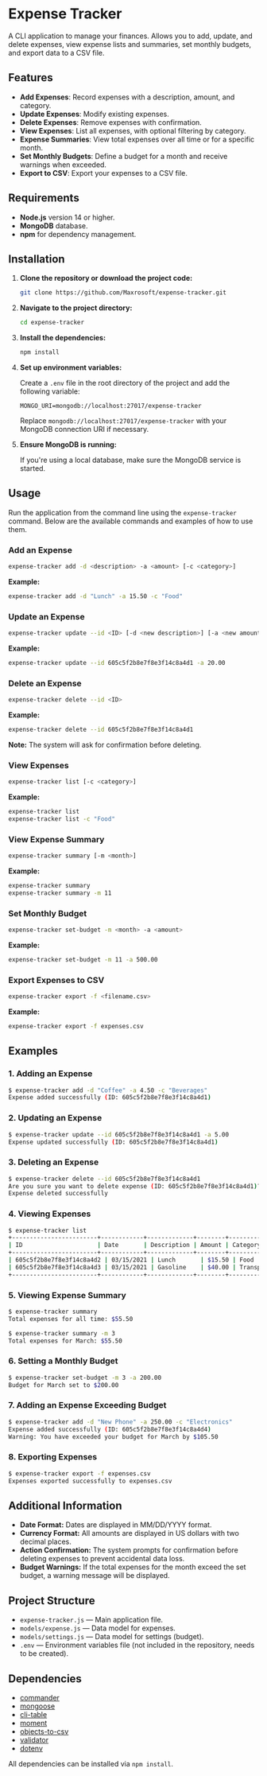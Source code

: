 # Expense Tracker

A CLI application to manage your finances. Allows you to add, update, and delete expenses, view expense lists and summaries, set monthly budgets, and export data to a CSV file.

## Features

- **Add Expenses**: Record expenses with a description, amount, and category.
- **Update Expenses**: Modify existing expenses.
- **Delete Expenses**: Remove expenses with confirmation.
- **View Expenses**: List all expenses, with optional filtering by category.
- **Expense Summaries**: View total expenses over all time or for a specific month.
- **Set Monthly Budgets**: Define a budget for a month and receive warnings when exceeded.
- **Export to CSV**: Export your expenses to a CSV file.

## Requirements

- **Node.js** version 14 or higher.
- **MongoDB** database.
- **npm** for dependency management.

## Installation

1. **Clone the repository or download the project code:**

   ```bash
   git clone https://github.com/Maxrosoft/expense-tracker.git
   ```

2. **Navigate to the project directory:**

   ```bash
   cd expense-tracker
   ```

3. **Install the dependencies:**

   ```bash
   npm install
   ```

4. **Set up environment variables:**

   Create a `.env` file in the root directory of the project and add the following variable:

   ```env
   MONGO_URI=mongodb://localhost:27017/expense-tracker
   ```

   Replace `mongodb://localhost:27017/expense-tracker` with your MongoDB connection URI if necessary.

5. **Ensure MongoDB is running:**

   If you're using a local database, make sure the MongoDB service is started.

## Usage

Run the application from the command line using the `expense-tracker` command. Below are the available commands and examples of how to use them.

### Add an Expense

```bash
expense-tracker add -d <description> -a <amount> [-c <category>]
```

**Example:**

```bash
expense-tracker add -d "Lunch" -a 15.50 -c "Food"
```

### Update an Expense

```bash
expense-tracker update --id <ID> [-d <new description>] [-a <new amount>] [-c <new category>]
```

**Example:**

```bash
expense-tracker update --id 605c5f2b8e7f8e3f14c8a4d1 -a 20.00
```

### Delete an Expense

```bash
expense-tracker delete --id <ID>
```

**Example:**

```bash
expense-tracker delete --id 605c5f2b8e7f8e3f14c8a4d1
```

**Note:** The system will ask for confirmation before deleting.

### View Expenses

```bash
expense-tracker list [-c <category>]
```

**Example:**

```bash
expense-tracker list
expense-tracker list -c "Food"
```

### View Expense Summary

```bash
expense-tracker summary [-m <month>]
```

**Example:**

```bash
expense-tracker summary
expense-tracker summary -m 11
```

### Set Monthly Budget

```bash
expense-tracker set-budget -m <month> -a <amount>
```

**Example:**

```bash
expense-tracker set-budget -m 11 -a 500.00
```

### Export Expenses to CSV

```bash
expense-tracker export -f <filename.csv>
```

**Example:**

```bash
expense-tracker export -f expenses.csv
```

## Examples

### 1. Adding an Expense

```bash
$ expense-tracker add -d "Coffee" -a 4.50 -c "Beverages"
Expense added successfully (ID: 605c5f2b8e7f8e3f14c8a4d1)
```

### 2. Updating an Expense

```bash
$ expense-tracker update --id 605c5f2b8e7f8e3f14c8a4d1 -a 5.00
Expense updated successfully (ID: 605c5f2b8e7f8e3f14c8a4d1)
```

### 3. Deleting an Expense

```bash
$ expense-tracker delete --id 605c5f2b8e7f8e3f14c8a4d1
Are you sure you want to delete expense (ID: 605c5f2b8e7f8e3f14c8a4d1)? (yes/no): yes
Expense deleted successfully
```

### 4. Viewing Expenses

```bash
$ expense-tracker list
+------------------------+------------+-------------+--------+-------------+
| ID                     | Date       | Description | Amount | Category    |
+------------------------+------------+-------------+--------+-------------+
| 605c5f2b8e7f8e3f14c8a4d2 | 03/15/2021 | Lunch       | $15.50 | Food        |
| 605c5f2b8e7f8e3f14c8a4d3 | 03/15/2021 | Gasoline    | $40.00 | Transportation |
+------------------------+------------+-------------+--------+-------------+
```

### 5. Viewing Expense Summary

```bash
$ expense-tracker summary
Total expenses for all time: $55.50

$ expense-tracker summary -m 3
Total expenses for March: $55.50
```

### 6. Setting a Monthly Budget

```bash
$ expense-tracker set-budget -m 3 -a 200.00
Budget for March set to $200.00
```

### 7. Adding an Expense Exceeding Budget

```bash
$ expense-tracker add -d "New Phone" -a 250.00 -c "Electronics"
Expense added successfully (ID: 605c5f2b8e7f8e3f14c8a4d4)
Warning: You have exceeded your budget for March by $105.50
```

### 8. Exporting Expenses

```bash
$ expense-tracker export -f expenses.csv
Expenses exported successfully to expenses.csv
```

## Additional Information

- **Date Format:** Dates are displayed in MM/DD/YYYY format.
- **Currency Format:** All amounts are displayed in US dollars with two decimal places.
- **Action Confirmation:** The system prompts for confirmation before deleting expenses to prevent accidental data loss.
- **Budget Warnings:** If the total expenses for the month exceed the set budget, a warning message will be displayed.

## Project Structure

- `expense-tracker.js` — Main application file.
- `models/expense.js` — Data model for expenses.
- `models/settings.js` — Data model for settings (budget).
- `.env` — Environment variables file (not included in the repository, needs to be created).

## Dependencies

- [commander](https://www.npmjs.com/package/commander)
- [mongoose](https://www.npmjs.com/package/mongoose)
- [cli-table](https://www.npmjs.com/package/cli-table)
- [moment](https://www.npmjs.com/package/moment)
- [objects-to-csv](https://www.npmjs.com/package/objects-to-csv)
- [validator](https://www.npmjs.com/package/validator)
- [dotenv](https://www.npmjs.com/package/dotenv)

All dependencies can be installed via `npm install`.
